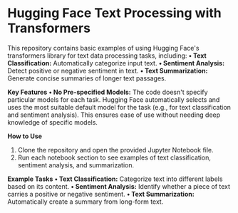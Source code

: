 # Hugging Face Text Processing with Transformers
This repository contains basic examples of using Hugging Face's transformers library for text data processing tasks, including:
  **• Text Classification:** Automatically categorize input text.
  **• Sentiment Analysis:** Detect positive or negative sentiment in text.
  **• Text Summarization:** Generate concise summaries of longer text passages.
  
**Key Features**
 **• No Pre-specified Models:** The code doesn't specify particular models for each task. Hugging Face automatically selects and uses the most suitable default model for the task (e.g., for text classification and sentiment analysis). This ensures ease of use without needing deep knowledge of specific models.
  
**How to Use**
  1. Clone the repository and open the provided Jupyter Notebook file.
  2. Run each notebook section to see examples of text classification, sentiment analysis, and summarization.

**Example Tasks**
  **• Text Classification:** Categorize text into different labels based on its content.
  **• Sentiment Analysis:** Identify whether a piece of text carries a positive or negative sentiment.
  **• Text Summarization:** Automatically create a summary from long-form text.
